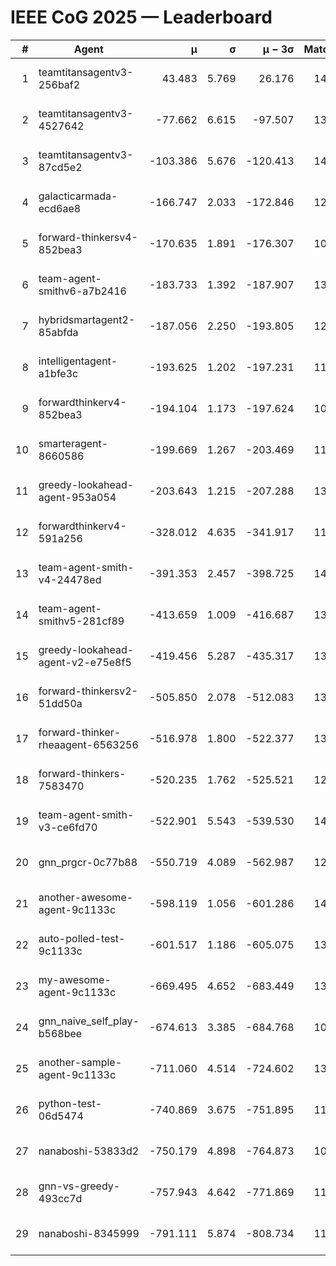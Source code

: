 # IEEE CoG 2025 — Leaderboard

| # | Agent | μ | σ | μ − 3σ | Matches | Updated |
|---:|---|---:|---:|---:|---:|---|
| 1 | teamtitansagentv3-256baf2 | 43.483 | 5.769 | 26.176 | 14060 | 2025-08-22 03:05 |
| 2 | teamtitansagentv3-4527642 | -77.662 | 6.615 | -97.507 | 13274 | 2025-08-22 03:05 |
| 3 | teamtitansagentv3-87cd5e2 | -103.386 | 5.676 | -120.413 | 14386 | 2025-08-22 03:05 |
| 4 | galacticarmada-ecd6ae8 | -166.747 | 2.033 | -172.846 | 12980 | 2025-08-22 03:05 |
| 5 | forward-thinkersv4-852bea3 | -170.635 | 1.891 | -176.307 | 10975 | 2025-08-22 03:05 |
| 6 | team-agent-smithv6-a7b2416 | -183.733 | 1.392 | -187.907 | 13360 | 2025-08-22 03:05 |
| 7 | hybridsmartagent2-85abfda | -187.056 | 2.250 | -193.805 | 12146 | 2025-08-22 03:05 |
| 8 | intelligentagent-a1bfe3c | -193.625 | 1.202 | -197.231 | 11809 | 2025-08-22 03:05 |
| 9 | forwardthinkerv4-852bea3 | -194.104 | 1.173 | -197.624 | 10980 | 2025-08-22 03:05 |
| 10 | smarteragent-8660586 | -199.669 | 1.267 | -203.469 | 11730 | 2025-08-22 03:05 |
| 11 | greedy-lookahead-agent-953a054 | -203.643 | 1.215 | -207.288 | 13236 | 2025-08-22 03:05 |
| 12 | forwardthinkerv4-591a256 | -328.012 | 4.635 | -341.917 | 11462 | 2025-08-22 03:05 |
| 13 | team-agent-smith-v4-24478ed | -391.353 | 2.457 | -398.725 | 14162 | 2025-08-22 03:05 |
| 14 | team-agent-smithv5-281cf89 | -413.659 | 1.009 | -416.687 | 13820 | 2025-08-22 03:05 |
| 15 | greedy-lookahead-agent-v2-e75e8f5 | -419.456 | 5.287 | -435.317 | 13576 | 2025-08-22 03:05 |
| 16 | forward-thinkersv2-51dd50a | -505.850 | 2.078 | -512.083 | 13548 | 2025-08-22 03:05 |
| 17 | forward-thinker-rheaagent-6563256 | -516.978 | 1.800 | -522.377 | 13248 | 2025-08-22 03:05 |
| 18 | forward-thinkers-7583470 | -520.235 | 1.762 | -525.521 | 12820 | 2025-08-22 03:05 |
| 19 | team-agent-smith-v3-ce6fd70 | -522.901 | 5.543 | -539.530 | 14922 | 2025-08-22 03:05 |
| 20 | gnn_prgcr-0c77b88 | -550.719 | 4.089 | -562.987 | 12250 | 2025-08-22 03:05 |
| 21 | another-awesome-agent-9c1133c | -598.119 | 1.056 | -601.286 | 14540 | 2025-08-22 03:05 |
| 22 | auto-polled-test-9c1133c | -601.517 | 1.186 | -605.075 | 13660 | 2025-08-22 03:05 |
| 23 | my-awesome-agent-9c1133c | -669.495 | 4.652 | -683.449 | 13960 | 2025-08-22 03:05 |
| 24 | gnn_naive_self_play-b568bee | -674.613 | 3.385 | -684.768 | 10840 | 2025-08-22 03:05 |
| 25 | another-sample-agent-9c1133c | -711.060 | 4.514 | -724.602 | 13740 | 2025-08-22 03:05 |
| 26 | python-test-06d5474 | -740.869 | 3.675 | -751.895 | 11220 | 2025-08-22 03:05 |
| 27 | nanaboshi-53833d2 | -750.179 | 4.898 | -764.873 | 10540 | 2025-08-22 03:05 |
| 28 | gnn-vs-greedy-493cc7d | -757.943 | 4.642 | -771.869 | 11260 | 2025-08-22 03:05 |
| 29 | nanaboshi-8345999 | -791.111 | 5.874 | -808.734 | 11370 | 2025-08-22 03:05 |
